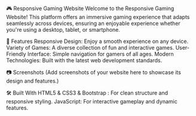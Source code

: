 🎮 Responsive Gaming Website
Welcome to the Responsive Gaming Website!
This platform offers an immersive gaming experience that adapts seamlessly across devices,
ensuring an enjoyable experience whether you're using a desktop, tablet, or smartphone.

🌟 Features
Responsive Design: Enjoy a smooth experience on any device.
Variety of Games: A diverse collection of fun and interactive games.
User-Friendly Interface: Simple navigation for gamers of all ages.
Modern Technologies: Built with the latest web development standards.

📷 Screenshots
(Add screenshots of your website here to showcase its design and features.)

🛠️ Built With
HTML5 & CSS3 & Bootstrap : For clean structure and responsive styling.
JavaScript: For interactive gameplay and dynamic features.
